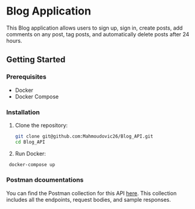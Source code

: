 # Blog Application

This Blog application allows users to sign up, sign in, create posts, add comments on any post, tag posts, and automatically delete posts after 24 hours.

## Getting Started

### Prerequisites
- Docker
- Docker Compose

### Installation

1. Clone the repository:
   ```bash
   git clone git@github.com:Mahmoudovic26/Blog_API.git
   cd Blog_API
   ```
2.  Run Docker:
   ```bash
    docker-compose up
   ```
### Postman dcoumentations
You can find the Postman collection for this API [here](https://documenter.getpostman.com/view/36637805/2sAXjM3X1h). This collection includes all the endpoints, request bodies, and sample responses.